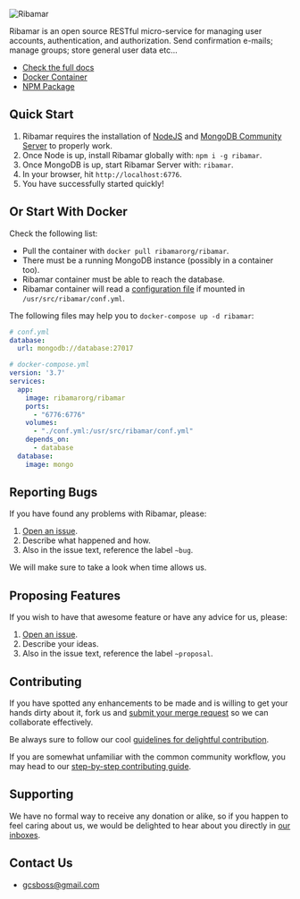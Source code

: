 
![Ribamar](https://i.imgur.com/MNzMeoO.png)

Ribamar is an open source RESTful micro-service for managing user accounts, authentication, and authorization. Send confirmation e-mails; manage groups; store general user data etc...

- [Check the full docs](https://ribamar-org.gitlab.io/ribamar)
- [Docker Container](https://hub.docker.com/r/ribamarorg/ribamar/)
- [NPM Package](https://www.npmjs.com/package/ribamar)

## Quick Start
1. Ribamar requires the installation of [NodeJS](https://nodejs.org/en/download/current/) and [MongoDB Community Server](https://www.mongodb.com/download-center#community) to properly work.
2. Once Node is up, install Ribamar globally with: `npm i -g ribamar`.
3. Once MongoDB is up, start Ribamar Server with: `ribamar`.
4. In your browser, hit `http://localhost:6776`.
5. You have successfully started quickly!

## Or Start With Docker
Check the following list:
- Pull the container with `docker pull ribamarorg/ribamar`.
- There must be a running MongoDB instance (possibly in a container too).
- Ribamar container must be able to reach the database.
- Ribamar container will read a [configuration file](https://ribamar-org.gitlab.io/ribamar/settings/) if mounted in `/usr/src/ribamar/conf.yml`.

The following files may help you to `docker-compose up -d ribamar`:

```yml
# conf.yml
database:
  url: mongodb://database:27017
```

```yml
# docker-compose.yml
version: '3.7'
services:
  app:
    image: ribamarorg/ribamar
    ports:
      - "6776:6776"
    volumes:
      - "./conf.yml:/usr/src/ribamar/conf.yml"
    depends_on:
      - database
  database:
    image: mongo
```

## Reporting Bugs
If you have found any problems with Ribamar, please:

1. [Open an issue](https://gitlab.com/ribamar-org/ribamar/issues/new).
2. Describe what happened and how.
3. Also in the issue text, reference the label `~bug`.

We will make sure to take a look when time allows us.

## Proposing Features
If you wish to have that awesome feature or have any advice for us, please:
1. [Open an issue](https://gitlab.com/ribamar-org/ribamar/issues/new).
2. Describe your ideas.
3. Also in the issue text, reference the label `~proposal`.

## Contributing
If you have spotted any enhancements to be made and is willing to get your hands dirty about it, fork us and [submit your merge request](https://gitlab.com/ribamar-org/ribamar/merge_requests/new) so we can collaborate effectively.

Be always sure to follow our cool [guidelines for delightful contribution](https://ribamar-org.gitlab.io/ribamar/contribution/guidelines/).

If you are somewhat unfamiliar with the common community workflow, you may head to our [step-by-step contributing guide](https://ribamar-org.gitlab.io/ribamar/contribution/step-by-step/).

## Supporting
We have no formal way to receive any donation or alike, so if you happen to feel caring about us, we would be delighted to hear about you directly in [our inboxes](#contact-us).

## Contact Us
- gcsboss@gmail.com
